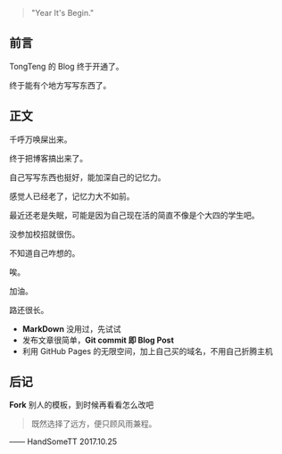 > "Year It's Begin."


## 前言
TongTeng 的 Blog 终于开通了。



终于能有个地方写写东西了。


## 正文

千呼万唤屎出来。

终于把博客搞出来了。

自己写写东西也挺好，能加深自己的记忆力。

感觉人已经老了，记忆力大不如前。

最近还老是失眠，可能是因为自己现在活的简直不像是个大四的学生吧。

没参加校招就很伤。

不知道自己咋想的。

唉。

加油。

路还很长。


* **MarkDown** 没用过，先试试
* 发布文章很简单，**Git commit 即 Blog Post**
* 利用 GitHub Pages 的无限空间，加上自己买的域名，不用自己折腾主机


## 后记

**Fork** 别人的模板，到时候再看看怎么改吧

>既然选择了远方，便只顾风雨兼程。

—— HandSomeTT 2017.10.25